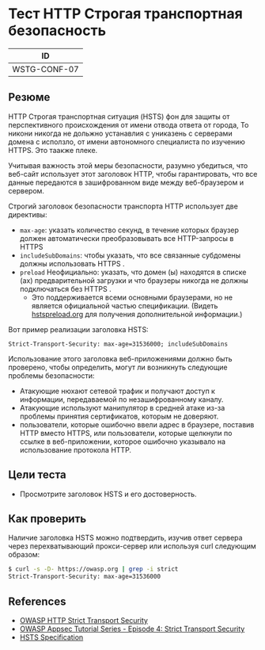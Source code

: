 # Тест HTTP Строгая транспортная безопасность

| ID |
| ------------- |
| WSTG-CONF-07 |

## Резюме

HTTP Строгая транспортная ситуация (HSTS) фон для защиты от перспективного происхождения от имени отвода ответа от города, То никони никогда не дольжно устанавлия с униказень с серверами домена с исползло, от имени автономного специалиста по изучению HTTPS. Это таакже плеке.

Учитывая важность этой меры безопасности, разумно убедиться, что веб-сайт использует этот заголовок HTTP, чтобы гарантировать, что все данные передаются в зашифрованном виде между веб-браузером и сервером.

Строгий заголовок безопасности транспорта HTTP использует две директивы:

- `max-age`: указать количество секунд, в течение которых браузер должен автоматически преобразовывать все HTTP-запросы в HTTPS
- `includeSubDomains`: чтобы указать, что все связанные субдомены должны использовать HTTPS .
- `preload` Неофициально: указать, что домен (ы) находятся в списке (ах) предварительной загрузки и что браузеры никогда не должны подключаться без HTTPS .
    - Это поддерживается всеми основными браузерами, но не является официальной частью спецификации. (Видеть [hstspreload.org](https://hstspreload.org/) для получения дополнительной информации.)

Вот пример реализации заголовка HSTS:

`Strict-Transport-Security: max-age=31536000; includeSubDomains`

Использование этого заголовка веб-приложениями должно быть проверено, чтобы определить, могут ли возникнуть следующие проблемы безопасности:

- Атакующие нюхают сетевой трафик и получают доступ к информации, передаваемой по незашифрованному каналу.
- Атакующие используют манипулятор в средней атаке из-за проблемы принятия сертификатов, которым не доверяют.
- пользователи, которые ошибочно ввели адрес в браузере, поставив HTTP вместо HTTPS, или пользователи, которые щелкнули по ссылке в веб-приложении, которое ошибочно указывало на использование протокола HTTP.

## Цели теста

- Просмотрите заголовок HSTS и его достоверность.

## Как проверить

Наличие заголовка HSTS можно подтвердить, изучив ответ сервера через перехватывающий прокси-сервер или используя curl следующим образом:

```bash
$ curl -s -D- https://owasp.org | grep -i strict
Strict-Transport-Security: max-age=31536000
```

## References

- [OWASP HTTP Strict Transport Security](https://cheatsheetseries.owasp.org/cheatsheets/HTTP_Strict_Transport_Security_Cheat_Sheet.html)
- [OWASP Appsec Tutorial Series - Episode 4: Strict Transport Security](https://www.youtube.com/watch?v=zEV3HOuM_Vw)
- [HSTS Specification](https://tools.ietf.org/html/rfc6797)
